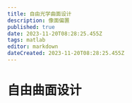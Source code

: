 ```yaml
---
title: 自由光学曲面设计
description: 像面偏置
published: true
date: 2023-11-20T08:28:25.455Z
tags: matlab
editor: markdown
dateCreated: 2023-11-20T08:28:25.455Z
---
```


# 自由曲面设计

